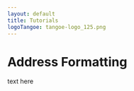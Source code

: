 ```yaml
---
layout: default
title: Tutorials
logoTangoe: tangoe-logo_125.png
---
```


# Address Formatting

text here
 


